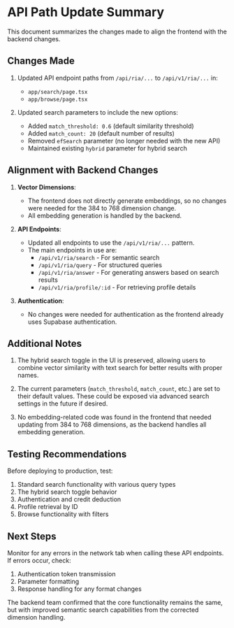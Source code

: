 # API Path Update Summary

This document summarizes the changes made to align the frontend with the backend changes.

## Changes Made

1. Updated API endpoint paths from `/api/ria/...` to `/api/v1/ria/...` in:
   - `app/search/page.tsx`
   - `app/browse/page.tsx`

2. Updated search parameters to include the new options:
   - Added `match_threshold: 0.6` (default similarity threshold)
   - Added `match_count: 20` (default number of results)
   - Removed `efSearch` parameter (no longer needed with the new API)
   - Maintained existing `hybrid` parameter for hybrid search

## Alignment with Backend Changes

1. **Vector Dimensions**: 
   - The frontend does not directly generate embeddings, so no changes were needed for the 384 to 768 dimension change.
   - All embedding generation is handled by the backend.

2. **API Endpoints**:
   - Updated all endpoints to use the `/api/v1/ria/...` pattern.
   - The main endpoints in use are:
     - `/api/v1/ria/search` - For semantic search
     - `/api/v1/ria/query` - For structured queries
     - `/api/v1/ria/answer` - For generating answers based on search results
     - `/api/v1/ria/profile/:id` - For retrieving profile details

3. **Authentication**:
   - No changes were needed for authentication as the frontend already uses Supabase authentication.

## Additional Notes

1. The hybrid search toggle in the UI is preserved, allowing users to combine vector similarity with text search for better results with proper names.

2. The current parameters (`match_threshold`, `match_count`, etc.) are set to their default values. These could be exposed via advanced search settings in the future if desired.

3. No embedding-related code was found in the frontend that needed updating from 384 to 768 dimensions, as the backend handles all embedding generation.

## Testing Recommendations

Before deploying to production, test:

1. Standard search functionality with various query types
2. The hybrid search toggle behavior
3. Authentication and credit deduction
4. Profile retrieval by ID
5. Browse functionality with filters

## Next Steps

Monitor for any errors in the network tab when calling these API endpoints. If errors occur, check:

1. Authentication token transmission
2. Parameter formatting
3. Response handling for any format changes

The backend team confirmed that the core functionality remains the same, but with improved semantic search capabilities from the corrected dimension handling.
